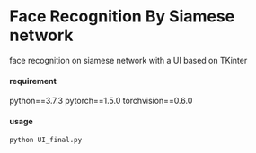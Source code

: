 # Face Recognition By Siamese network
face recognition on siamese network with a UI based on TKinter

#### requirement
python==3.7.3
pytorch==1.5.0
torchvision==0.6.0

#### usage
```py
python UI_final.py
```
